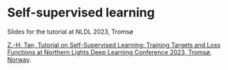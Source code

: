 # Self-supervised learning

Slides for the tutorial at NLDL 2023, Tromsø

[Z.-H. Tan, Tutorial on Self-Supervised Learning: Training Targets and Loss Functions at Northern Lights Deep Learning Conference 2023, Tromsø, Norway](https://github.com/zhenghuatan/self-supervised-learning/blob/main/20230109_NLDL_Tutorial_Tan.pdf).
